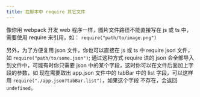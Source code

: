 ```yaml
---
title: 在脚本中 require 其它文件
---
```


像你用 webpack 开发 web 程序一样，图片文件路径不能直接写在 js 或 ts 中，需要使用 require 来引用，如： `require("path/to/image.png")`

另外，为了方便复用 json 文件，你也可以直接在 js 或 ts 中 require json 文件，如 `require("path/to/some.json")`;
通过这种方式 require 进的 json 会全部导入到文件中，可能有时你只需要 json 中的某个字段，这时你可以在文件后面加上字段的参数，如
现在需要取出 app.json 文件中的 tabBar 中的 list 字段，可以这样用 `require("./app.json?tabBar.list")`，如果这个字段
不存在，会返回 `undefined`。
